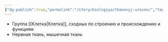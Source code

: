 ```yaml
---
{"dg-publish":true,"permalink":"/sfery/biologiya/tkanevyj-uroven/","tags":["Общаябиология"]}
---
```


- Группа [[Клетка\|Клетка]], сходных по строению и происхождению и функциям
- Нервная ткань, мышечная ткань
